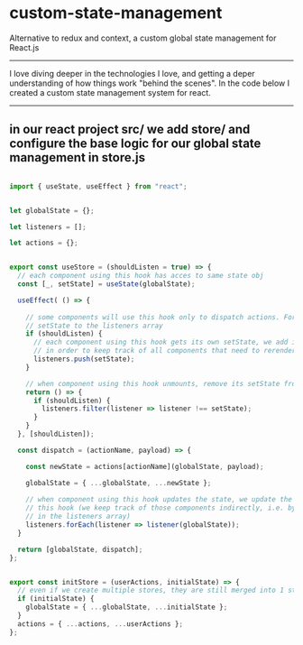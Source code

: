 # custom-state-management
Alternative to redux and context, a custom global state management for React.js

---

I love diving deeper in the technologies I love, and getting a deper understanding of how things work "behind the scenes".
In the code below I created a custom state management system for react.

---

## in our react project src/ we add store/ and configure the base logic for our global state management in store.js

```js

import { useState, useEffect } from "react";


let globalState = {};

let listeners = [];

let actions = {};


export const useStore = (shouldListen = true) => {
  // each component using this hook has acces to same state obj
  const [_, setState] = useState(globalState);

  useEffect( () => {
    
    // some components will use this hook only to dispatch actions. For them we don't add their
    // setState to the listeners array
    if (shouldListen) {
      // each component using this hook gets its own setState, we add it to the listeners array
      // in order to keep track of all components that need to rerender
      listeners.push(setState);
    }

    // when component using this hook unmounts, remove its setState from listeners array
    return () => {
      if (shouldListen) {
        listeners.filter(listener => listener !== setState);
      }
    }
  }, [shouldListen]);

  const dispatch = (actionName, payload) => {

    const newState = actions[actionName](globalState, payload);

    globalState = { ...globalState, ...newState };
    
    // when component using this hook updates the state, we update the state for all components consuming
    // this hook (we keep track of those components indirectly, i.e. by storing their setState functions
    // in the listeners array)
    listeners.forEach(listener => listener(globalState));
  }

  return [globalState, dispatch];
};


export const initStore = (userActions, initialState) => {
  // even if we create multiple stores, they are still merged into 1 store
  if (initialState) {
    globalState = { ...globalState, ...initialState };
  }
  actions = { ...actions, ...userActions };
};


```
